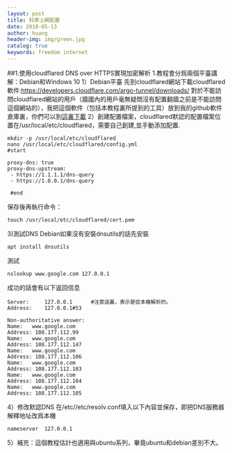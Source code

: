 ```yaml
---
layout: post
title: 科學上網配置
date: 2018-05-13
author: huang
header-img: img/green.jpg
catalog: true
keywords: freedom internet
---
```


##1.使用cloudflared DNS over HTTPS實現加密解析
1.教程會分爲兩個平臺講解：Debian和Windows 10
1）Debian平臺
先到cloudflared網站下載cloudflared軟件:https://developers.cloudflare.com/argo-tunnel/downloads/
對於不能訪問cloudflared網站的用戶（牆國內的用戶毫無疑問沒有配置翻牆之前是不能訪問這個網站的），我把這個軟件（包括本教程裏所提到的工具）放到我的github軟件倉庫裏，你們可以到[這裏下載](https://github.com/huangwenshan1999/net-tools) 
2）創建配置檔案，cloudflared默認的配置檔案位置在/usr/local/etc/cloudflared，需要自己創建,並手動添加配置.
```
mkdir -p /usr/local/etc/cloudflared
nano /usr/local/etc/cloudflared/config.yml
#start

proxy-dns: true
proxy-dns-upstream:
 - https://1.1.1.1/dns-query
 - https://1.0.0.1/dns-query
 
 #end
```
保存後再執行命令：
```
touch /usr/local/etc/cloudflared/cert.pem
```
3)測試DNS
Debian如果沒有安裝dnsutils的話先安裝
```
apt install dnsutils
```
測試
```
nslookup www.google.com 127.0.0.1
```
成功的話會有以下返回信息
```
Server:		127.0.0.1      #注意這裏，表示是從本機解析的。
Address:	127.0.0.1#53

Non-authoritative answer:
Name:	www.google.com
Address: 108.177.112.99
Name:	www.google.com
Address: 108.177.112.147
Name:	www.google.com
Address: 108.177.112.106
Name:	www.google.com
Address: 108.177.112.103
Name:	www.google.com
Address: 108.177.112.104
Name:	www.google.com
Address: 108.177.112.105

```
4）修改默認DNS
在/etc//etc/resolv.conf填入以下內容並保存，即把DNS服務器解釋地址改爲本機
```
nameserver  127.0.0.1
```
5）補充：這個教程估計也適用與ubuntu系列，畢竟ubuntu和debian差別不大。
